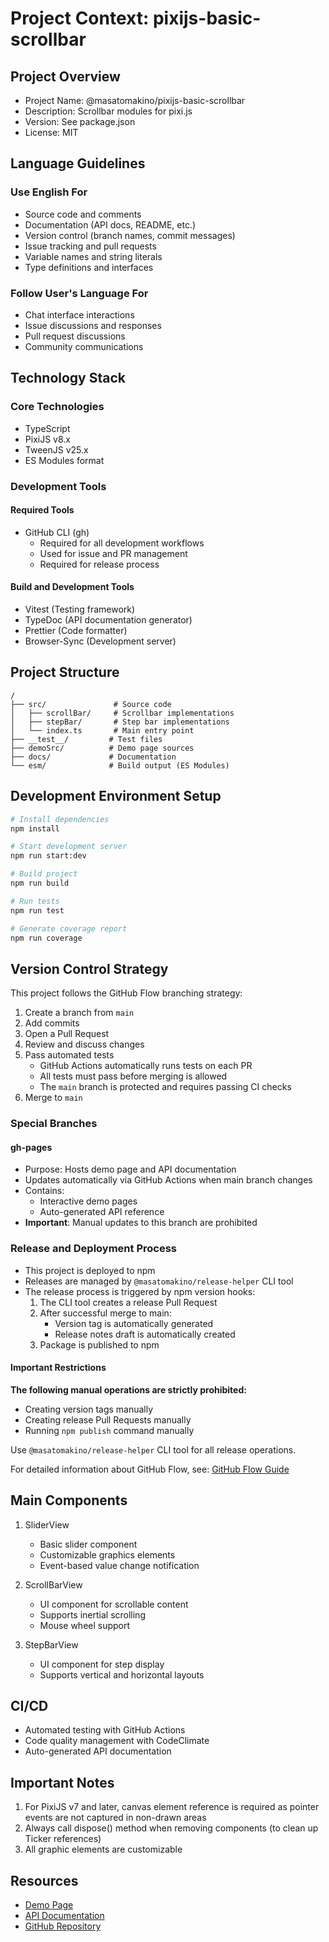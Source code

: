 # Project Context: pixijs-basic-scrollbar

## Project Overview

- Project Name: @masatomakino/pixijs-basic-scrollbar
- Description: Scrollbar modules for pixi.js
- Version: See package.json
- License: MIT

## Language Guidelines

### Use English For

- Source code and comments
- Documentation (API docs, README, etc.)
- Version control (branch names, commit messages)
- Issue tracking and pull requests
- Variable names and string literals
- Type definitions and interfaces

### Follow User's Language For

- Chat interface interactions
- Issue discussions and responses
- Pull request discussions
- Community communications

## Technology Stack

### Core Technologies

- TypeScript
- PixiJS v8.x
- TweenJS v25.x
- ES Modules format

### Development Tools

#### Required Tools

- GitHub CLI (gh)
  - Required for all development workflows
  - Used for issue and PR management
  - Required for release process

#### Build and Development Tools

- Vitest (Testing framework)
- TypeDoc (API documentation generator)
- Prettier (Code formatter)
- Browser-Sync (Development server)

## Project Structure

```
/
├── src/               # Source code
│   ├── scrollBar/     # Scrollbar implementations
│   ├── stepBar/       # Step bar implementations
│   └── index.ts       # Main entry point
├── __test__/         # Test files
├── demoSrc/          # Demo page sources
├── docs/             # Documentation
└── esm/              # Build output (ES Modules)
```

## Development Environment Setup

```bash
# Install dependencies
npm install

# Start development server
npm run start:dev

# Build project
npm run build

# Run tests
npm run test

# Generate coverage report
npm run coverage
```

## Version Control Strategy

This project follows the GitHub Flow branching strategy:

1. Create a branch from `main`
2. Add commits
3. Open a Pull Request
4. Review and discuss changes
5. Pass automated tests
   - GitHub Actions automatically runs tests on each PR
   - All tests must pass before merging is allowed
   - The `main` branch is protected and requires passing CI checks
6. Merge to `main`

### Special Branches

#### gh-pages

- Purpose: Hosts demo page and API documentation
- Updates automatically via GitHub Actions when main branch changes
- Contains:
  - Interactive demo pages
  - Auto-generated API reference
- **Important**: Manual updates to this branch are prohibited

### Release and Deployment Process

- This project is deployed to npm
- Releases are managed by `@masatomakino/release-helper` CLI tool
- The release process is triggered by npm version hooks:
  1. The CLI tool creates a release Pull Request
  2. After successful merge to main:
     - Version tag is automatically generated
     - Release notes draft is automatically created
  3. Package is published to npm

#### Important Restrictions

**The following manual operations are strictly prohibited:**

- Creating version tags manually
- Creating release Pull Requests manually
- Running `npm publish` command manually

Use `@masatomakino/release-helper` CLI tool for all release operations.

For detailed information about GitHub Flow, see:
[GitHub Flow Guide](https://docs.github.com/en/get-started/using-github/github-flow)

## Main Components

1. SliderView

   - Basic slider component
   - Customizable graphics elements
   - Event-based value change notification

2. ScrollBarView

   - UI component for scrollable content
   - Supports inertial scrolling
   - Mouse wheel support

3. StepBarView
   - UI component for step display
   - Supports vertical and horizontal layouts

## CI/CD

- Automated testing with GitHub Actions
- Code quality management with CodeClimate
- Auto-generated API documentation

## Important Notes

1. For PixiJS v7 and later, canvas element reference is required as pointer events are not captured in non-drawn areas
2. Always call dispose() method when removing components (to clean up Ticker references)
3. All graphic elements are customizable

## Resources

- [Demo Page](https://masatomakino.github.io/pixijs-basic-scrollbar/demo/index.html)
- [API Documentation](https://masatomakino.github.io/pixijs-basic-scrollbar/api/)
- [GitHub Repository](https://github.com/MasatoMakino/pixijs-basic-scrollbar)
